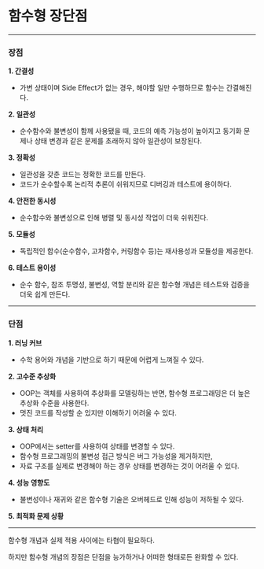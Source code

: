 # 함수형 장단점

---

### 장점
**1. 간결성**
- 가변 상태이며 Side Effect가 없는 경우, 해야할 일만 수행하므로 함수는 간결해진다. 

**2. 일관성**
- 순수함수와 불변성이 함께 사용됐을 때, 코드의 예측 가능성이 높아지고 동기화 문제나 상태 변경과 같은 문제를 초래하지 않아 일관성이 보장된다.

**3. 정확성**
- 일관성을 갖춘 코드는 정확한 코드를 만든다.
- 코드가 순수할수록 논리적 추론이 쉬워지므로 디버깅과 테스트에 용이하다.

**4. 안전한 동시성**
- 순수함수와 불변성으로 인해 병렬 및 동시성 작업이 더욱 쉬워진다.

**5. 모듈성**
- 독립적인 함수(순수함수, 고차함수, 커링함수 등)는 재사용성과 모듈성을 제공한다.

**6. 테스트 용이성**
- 순수 함수, 참조 투명성, 불변성, 역할 분리와 같은 함수형 개념은 테스트와 검증을 더욱 쉽게 만든다.

---

### 단점
**1. 러닝 커브**
- 수학 용어와 개념을 기반으로 하기 때문에 어렵게 느껴질 수 있다.

**2. 고수준 추상화**
- OOP는 객체를 사용하여 추상화를 모델링하는 반면, 함수형 프로그래밍은 더 높은 추상화 수준을 사용한다.
- 멋진 코드를 작성할 순 있지만 이해하기 어려울 수 있다.

**3. 상태 처리**
- OOP에서는 setter를 사용하여 상태를 변경할 수 있다.
- 함수형 프로그래밍의 불변성 접근 방식은 버그 가능성을 제거하지만,
- 자료 구조를 실제로 변경해야 하는 경우 상태를 변경하는 것이 어려울 수 있다.

**4. 성능 영향도**
- 불변성이나 재귀와 같은 함수형 기술은 오버헤드로 인해 성능이 저하될 수 있다.

**5. 최적화 문제 상황**

---

함수형 개념과 실제 적용 사이에는 타협이 필요하다.

하지만 함수형 개념의 장점은 단점을 능가하거나 어떠한 형태로든 완화할 수 있다.

